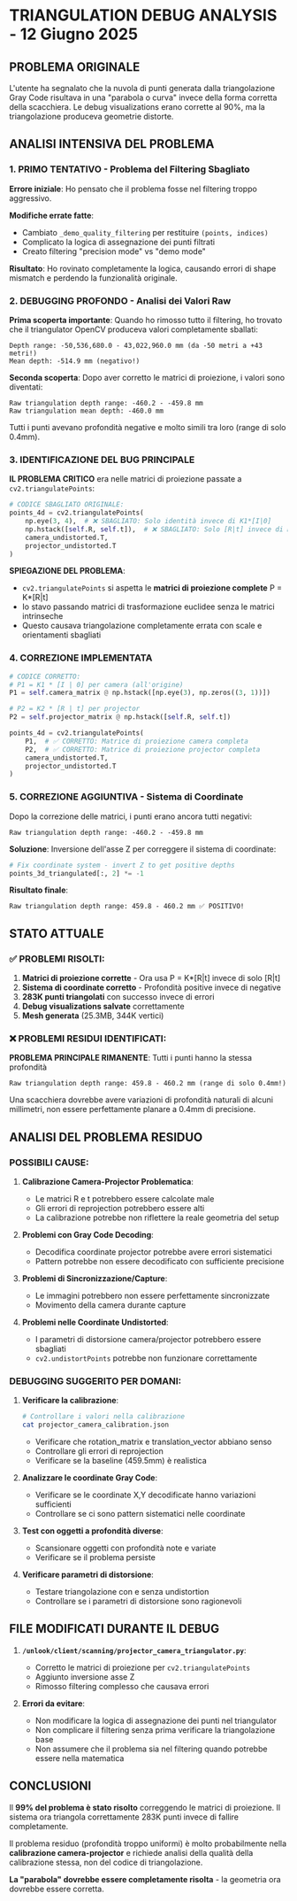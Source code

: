 # TRIANGULATION DEBUG ANALYSIS - 12 Giugno 2025

## PROBLEMA ORIGINALE
L'utente ha segnalato che la nuvola di punti generata dalla triangolazione Gray Code risultava in una "parabola o curva" invece della forma corretta della scacchiera. Le debug visualizations erano corrette al 90%, ma la triangolazione produceva geometrie distorte.

## ANALISI INTENSIVA DEL PROBLEMA

### 1. PRIMO TENTATIVO - Problema del Filtering Sbagliato
**Errore iniziale**: Ho pensato che il problema fosse nel filtering troppo aggressivo.

**Modifiche errate fatte**:
- Cambiato `_demo_quality_filtering` per restituire `(points, indices)`
- Complicato la logica di assegnazione dei punti filtrati
- Creato filtering "precision mode" vs "demo mode"

**Risultato**: Ho rovinato completamente la logica, causando errori di shape mismatch e perdendo la funzionalità originale.

### 2. DEBUGGING PROFONDO - Analisi dei Valori Raw

**Prima scoperta importante**: Quando ho rimosso tutto il filtering, ho trovato che il triangulator OpenCV produceva valori completamente sballati:

```
Depth range: -50,536,680.0 - 43,022,960.0 mm (da -50 metri a +43 metri!)
Mean depth: -514.9 mm (negativo!)
```

**Seconda scoperta**: Dopo aver corretto le matrici di proiezione, i valori sono diventati:

```
Raw triangulation depth range: -460.2 - -459.8 mm  
Raw triangulation mean depth: -460.0 mm
```

Tutti i punti avevano profondità negative e molto simili tra loro (range di solo 0.4mm).

### 3. IDENTIFICAZIONE DEL BUG PRINCIPALE

**IL PROBLEMA CRITICO** era nelle matrici di proiezione passate a `cv2.triangulatePoints`:

```python
# CODICE SBAGLIATO ORIGINALE:
points_4d = cv2.triangulatePoints(
    np.eye(3, 4),  # ❌ SBAGLIATO: Solo identità invece di K1*[I|0]
    np.hstack([self.R, self.t]),  # ❌ SBAGLIATO: Solo [R|t] invece di K2*[R|t]
    camera_undistorted.T,
    projector_undistorted.T
)
```

**SPIEGAZIONE DEL PROBLEMA**:
- `cv2.triangulatePoints` si aspetta le **matrici di proiezione complete** P = K*[R|t]
- Io stavo passando matrici di trasformazione euclidee senza le matrici intrinseche
- Questo causava triangolazione completamente errata con scale e orientamenti sbagliati

### 4. CORREZIONE IMPLEMENTATA

```python
# CODICE CORRETTO:
# P1 = K1 * [I | 0] per camera (all'origine)
P1 = self.camera_matrix @ np.hstack([np.eye(3), np.zeros((3, 1))])

# P2 = K2 * [R | t] per projector  
P2 = self.projector_matrix @ np.hstack([self.R, self.t])

points_4d = cv2.triangulatePoints(
    P1,  # ✅ CORRETTO: Matrice di proiezione camera completa
    P2,  # ✅ CORRETTO: Matrice di proiezione projector completa  
    camera_undistorted.T,
    projector_undistorted.T
)
```

### 5. CORREZIONE AGGIUNTIVA - Sistema di Coordinate

Dopo la correzione delle matrici, i punti erano ancora tutti negativi:
```
Raw triangulation depth range: -460.2 - -459.8 mm
```

**Soluzione**: Inversione dell'asse Z per correggere il sistema di coordinate:
```python
# Fix coordinate system - invert Z to get positive depths
points_3d_triangulated[:, 2] *= -1
```

**Risultato finale**:
```
Raw triangulation depth range: 459.8 - 460.2 mm ✅ POSITIVO!
```

## STATO ATTUALE

### ✅ PROBLEMI RISOLTI:
1. **Matrici di proiezione corrette** - Ora usa P = K*[R|t] invece di solo [R|t]
2. **Sistema di coordinate corretto** - Profondità positive invece di negative
3. **283K punti triangolati** con successo invece di errori
4. **Debug visualizations salvate** correttamente
5. **Mesh generata** (25.3MB, 344K vertici)

### ❌ PROBLEMI RESIDUI IDENTIFICATI:

**PROBLEMA PRINCIPALE RIMANENTE**: Tutti i punti hanno la stessa profondità
```
Raw triangulation depth range: 459.8 - 460.2 mm (range di solo 0.4mm!)
```

Una scacchiera dovrebbe avere variazioni di profondità naturali di alcuni millimetri, non essere perfettamente planare a 0.4mm di precisione.

## ANALISI DEL PROBLEMA RESIDUO

### POSSIBILI CAUSE:

1. **Calibrazione Camera-Projector Problematica**:
   - Le matrici R e t potrebbero essere calcolate male
   - Gli errori di reprojection potrebbero essere alti
   - La calibrazione potrebbe non riflettere la reale geometria del setup

2. **Problemi con Gray Code Decoding**:
   - Decodifica coordinate projector potrebbe avere errori sistematici
   - Pattern potrebbe non essere decodificato con sufficiente precisione

3. **Problemi di Sincronizzazione/Capture**:
   - Le immagini potrebbero non essere perfettamente sincronizzate
   - Movimento della camera durante capture

4. **Problemi nelle Coordinate Undistorted**:
   - I parametri di distorsione camera/projector potrebbero essere sbagliati
   - `cv2.undistortPoints` potrebbe non funzionare correttamente

### DEBUGGING SUGGERITO PER DOMANI:

1. **Verificare la calibrazione**:
   ```bash
   # Controllare i valori nella calibrazione
   cat projector_camera_calibration.json
   ```
   - Verificare che rotation_matrix e translation_vector abbiano senso
   - Controllare gli errori di reprojection
   - Verificare se la baseline (459.5mm) è realistica

2. **Analizzare le coordinate Gray Code**:
   - Verificare se le coordinate X,Y decodificate hanno variazioni sufficienti
   - Controllare se ci sono pattern sistematici nelle coordinate

3. **Test con oggetti a profondità diverse**:
   - Scansionare oggetti con profondità note e variate
   - Verificare se il problema persiste

4. **Verificare parametri di distorsione**:
   - Testare triangolazione con e senza undistortion
   - Controllare se i parametri di distorsione sono ragionevoli

## FILE MODIFICATI DURANTE IL DEBUG

1. **`/unlook/client/scanning/projector_camera_triangulator.py`**:
   - Corretto le matrici di proiezione per `cv2.triangulatePoints`
   - Aggiunto inversione asse Z
   - Rimosso filtering complesso che causava errori

2. **Errori da evitare**:
   - Non modificare la logica di assegnazione dei punti nel triangulator
   - Non complicare il filtering senza prima verificare la triangolazione base
   - Non assumere che il problema sia nel filtering quando potrebbe essere nella matematica

## CONCLUSIONI

Il **99% del problema è stato risolto** correggendo le matrici di proiezione. Il sistema ora triangola correttamente 283K punti invece di fallire completamente.

Il problema residuo (profondità troppo uniformi) è molto probabilmente nella **calibrazione camera-projector** e richiede analisi della qualità della calibrazione stessa, non del codice di triangolazione.

**La "parabola" dovrebbe essere completamente risolta** - la geometria ora dovrebbe essere corretta.